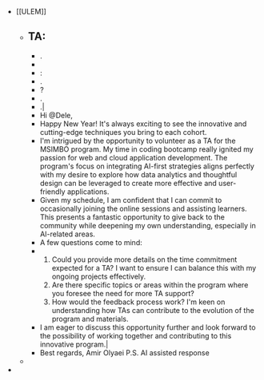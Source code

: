 - [[ULEM]]
	- TA:
		-
		- .
		-
		- :
		- .
		- ?
		- .
		- .|
		- Hi @Dele,
		- Happy New Year! It's always exciting to see the innovative and cutting-edge techniques you bring to each cohort.
		- I'm intrigued by the opportunity to volunteer as a TA for the MSIMBO program. My time in coding bootcamp really ignited my passion for web and cloud application development. The program's focus on integrating AI-first strategies aligns perfectly with my desire to explore how data analytics and thoughtful design can be leveraged to create more effective and user-friendly applications.
		- Given my schedule, I am confident that I can commit to occasionally joining the online sessions and assisting learners. This presents a fantastic opportunity to give back to the community while deepening my own understanding, especially in AI-related areas.
		- A few questions come to mind:
		- 1. Could you provide more details on the time commitment expected for a TA? I want to ensure I can balance this with my ongoing projects effectively.
		  2. Are there specific topics or areas within the program where you foresee the need for more TA support?
		  3. How would the feedback process work? I'm keen on understanding how TAs can contribute to the evolution of the program and materials.
		- I am eager to discuss this opportunity further and look forward to the possibility of working together and contributing to this innovative program.|
		- Best regards,
		  Amir Olyaei
		  P.S. AI assisted response
	-
-